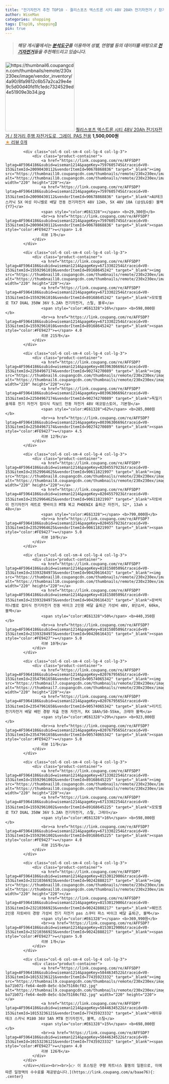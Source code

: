 ```yaml
---
title: "전기자전거 추천 TOP10 - 퀄리스포츠 엑스트론 시티 48V 20Ah 전기자전거 / 장거리 주행 자전거도로, 그레이, PAS 전용"
author: WiseMan
categories: shopping
tags: [Top10, shopping]
pin: true
---
```


> ##### 해당 게시물에서는 [**분석도구**](https://itemscout.io/)를 이용하여 **성별**, **연령별** 등의 데이터를 바탕으로 [**전기자전거**](https://link.coupang.com/a/baae76)들을 추천해드리고 있습니다.
<div class="container"><div class="row">
            <div class="col-6 col-sm-4 col-lg-4 col-lg-3">
                <div class="product-container">
                    <a href="https://link.coupang.com/re/AFFSDP?lptag=AF5964186&subid=wiseman1214&pageKey=8017444801&traceid=V0-153&itemId=23410016349&vendorItemId=90437112829" target="_blank"><img src="https://thumbnail6.coupangcdn.com/thumbnails/remote/230x230ex/image/vendor_inventory/4a90/8fa9812c6b57a2ca29e4e9c5d00d40fd1fc1edc7324529ed4e51909e3b34.jpg" alt="https://thumbnail6.coupangcdn.com/thumbnails/remote/230x230ex/image/vendor_inventory/4a90/8fa9812c6b57a2ca29e4e9c5d00d40fd1fc1edc7324529ed4e51909e3b34.jpg" width="220" height="220"></a>
                    <a href="https://link.coupang.com/re/AFFSDP?lptag=AF5964186&subid=wiseman1214&pageKey=8017444801&traceid=V0-153&itemId=23410016349&vendorItemId=90437112829" target="_blank">퀄리스포츠 엑스트론 시티 48V 20Ah 전기자전거 / 장거리 주행 자전거도로, 그레이, PAS 전용</a>
                    <span style="color:#E61328"></span> <b>1,500,000원</b>
                    <br><a href="https://link.coupang.com/re/AFFSDP?lptag=AF5964186&subid=wiseman1214&pageKey=8017444801&traceid=V0-153&itemId=23410016349&vendorItemId=90437112829" target="_blank"><span style="color:#FE9427">★</span> 
                    리뷰 0개</a>
                </div>
            </div>
            
            <div class="col-6 col-sm-4 col-lg-4 col-lg-3">
                <div class="product-container">
                    <a href="https://link.coupang.com/re/AFFSDP?lptag=AF5964186&subid=wiseman1214&pageKey=7597605745&traceid=V0-153&itemId=20090430112&vendorItemId=90678868836" target="_blank"><img src="https://thumbnail10.coupangcdn.com/thumbnails/remote/230x230ex/image/vendor_inventory/d0fc/112bb2e6206ecf5482a09c73ac8e095ab78f4fd788adc0ef9c58dfd0a145.jpeg" alt="https://thumbnail10.coupangcdn.com/thumbnails/remote/230x230ex/image/vendor_inventory/d0fc/112bb2e6206ecf5482a09c73ac8e095ab78f4fd788adc0ef9c58dfd0a145.jpeg" width="220" height="220"></a>
                    <a href="https://link.coupang.com/re/AFFSDP?lptag=AF5964186&subid=wiseman1214&pageKey=7597605745&traceid=V0-153&itemId=20090430112&vendorItemId=90678868836" target="_blank">AU테크 스카닉 5X 여성 미니벨로 배달 전동 전기자전거 48V 12Ah, 5X 48V 10A (삼성LG셀) 블랙 {Y7}</a>
                    <span style="color:#E61328"></span> <b>29,300원</b>
                    <br><a href="https://link.coupang.com/re/AFFSDP?lptag=AF5964186&subid=wiseman1214&pageKey=7597605745&traceid=V0-153&itemId=20090430112&vendorItemId=90678868836" target="_blank"><span style="color:#FE9427">★</span> 1.0
                    리뷰 1개</a>
                </div>
            </div>
            
            <div class="col-6 col-sm-4 col-lg-4 col-lg-3">
                <div class="product-container">
                    <a href="https://link.coupang.com/re/AFFSDP?lptag=AF5964186&subid=wiseman1214&pageKey=6713302254&traceid=V0-153&itemId=15592961010&vendorItemId=89168645242" target="_blank"><img src="https://thumbnail10.coupangcdn.com/thumbnails/remote/230x230ex/image/vendor_inventory/b2fd/c9273983f322b8a0944742d8f62ca142071b0dc249df5b015cf133aaf8bb.jpg" alt="https://thumbnail10.coupangcdn.com/thumbnails/remote/230x230ex/image/vendor_inventory/b2fd/c9273983f322b8a0944742d8f62ca142071b0dc249df5b015cf133aaf8bb.jpg" width="220" height="220"></a>
                    <a href="https://link.coupang.com/re/AFFSDP?lptag=AF5964186&subid=wiseman1214&pageKey=6713302254&traceid=V0-153&itemId=15592961010&vendorItemId=89168645242" target="_blank">모토벨로 TX7 DUAL 350W 36V 5.2Ah 전기자전거, 스틸, 블루</a>
                    <span style="color:#E61328">16%</span> <b>598,000원</b>
                    <br><a href="https://link.coupang.com/re/AFFSDP?lptag=AF5964186&subid=wiseman1214&pageKey=6713302254&traceid=V0-153&itemId=15592961010&vendorItemId=89168645242" target="_blank"><span style="color:#FE9427">★</span> 4.0
                    리뷰 215개</a>
                </div>
            </div>
            
            <div class="col-6 col-sm-4 col-lg-4 col-lg-3">
                <div class="product-container">
                    <a href="https://link.coupang.com/re/AFFSDP?lptag=AF5964186&subid=wiseman1214&pageKey=8039630669&traceid=V0-153&itemId=22504967174&vendorItemId=90274270089" target="_blank"><img src="https://thumbnail6.coupangcdn.com/thumbnails/remote/230x230ex/image/vendor_inventory/c15d/a42c4b391fad10c29b23ac6668249c743bb06c67585bc0d199d96b839fc6.png" alt="https://thumbnail6.coupangcdn.com/thumbnails/remote/230x230ex/image/vendor_inventory/c15d/a42c4b391fad10c29b23ac6668249c743bb06c67585bc0d199d96b839fc6.png" width="220" height="220"></a>
                    <a href="https://link.coupang.com/re/AFFSDP?lptag=AF5964186&subid=wiseman1214&pageKey=8039630669&traceid=V0-153&itemId=22504967174&vendorItemId=90274270089" target="_blank">독일기술제휴 전기 자전거 접이식 킥보드 전동 자전거 48V 에코맘스토어, 기본형</a>
                    <span style="color:#E61328">62%</span> <b>285,000원</b>
                    <br><a href="https://link.coupang.com/re/AFFSDP?lptag=AF5964186&subid=wiseman1214&pageKey=8039630669&traceid=V0-153&itemId=22504967174&vendorItemId=90274270089" target="_blank"><span style="color:#FE9427">★</span> 4.5
                    리뷰 12개</a>
                </div>
            </div>
            
            <div class="col-6 col-sm-4 col-lg-4 col-lg-3">
                <div class="product-container">
                    <a href="https://link.coupang.com/re/AFFSDP?lptag=AF5964186&subid=wiseman1214&pageKey=8204557923&traceid=V0-153&itemId=23529964625&vendorItemId=90611821997" target="_blank"><img src="https://thumbnail8.coupangcdn.com/thumbnails/remote/230x230ex/image/vendor_inventory/396a/c2ef737003e8171065da9077a27604f6afa9ec19c95d8d07f117bac7b0c3.png" alt="https://thumbnail8.coupangcdn.com/thumbnails/remote/230x230ex/image/vendor_inventory/396a/c2ef737003e8171065da9077a27604f6afa9ec19c95d8d07f117bac7b0c3.png" width="220" height="220"></a>
                    <a href="https://link.coupang.com/re/AFFSDP?lptag=AF5964186&subid=wiseman1214&pageKey=8204557923&traceid=V0-153&itemId=23529964625&vendorItemId=90611821997" target="_blank">자토바이 전기자전거 레트로 팻바이크 MTB 복고 PHOENIX 출퇴근 자전거, S2*, 13ah x 48v</a>
                    <span style="color:#E61328"></span> <b>799,000원</b>
                    <br><a href="https://link.coupang.com/re/AFFSDP?lptag=AF5964186&subid=wiseman1214&pageKey=8204557923&traceid=V0-153&itemId=23529964625&vendorItemId=90611821997" target="_blank"><span style="color:#FE9427">★</span> 5.0
                    리뷰 10개</a>
                </div>
            </div>
            
            <div class="col-6 col-sm-4 col-lg-4 col-lg-3">
                <div class="product-container">
                    <a href="https://link.coupang.com/re/AFFSDP?lptag=AF5964186&subid=wiseman1214&pageKey=8181580509&traceid=V0-153&itemId=23393284973&vendorItemId=90420616431" target="_blank"><img src="https://thumbnail10.coupangcdn.com/thumbnails/remote/230x230ex/image/vendor_inventory/88a4/2c4f67d7d1981b2b06ebd0b4abecb30b38a899de0bc7f8513e39e344c090.png" alt="https://thumbnail10.coupangcdn.com/thumbnails/remote/230x230ex/image/vendor_inventory/88a4/2c4f67d7d1981b2b06ebd0b4abecb30b38a899de0bc7f8513e39e344c090.png" width="220" height="220"></a>
                    <a href="https://link.coupang.com/re/AFFSDP?lptag=AF5964186&subid=wiseman1214&pageKey=8181580509&traceid=V0-153&itemId=23393284973&vendorItemId=90420616431" target="_blank">문버릭 미니벨로 접이식 전기자전거 전동 바이크 2인용 배달 출퇴근 가성비 48V, 8단쇼바, 60km, 블랙</a>
                    <span style="color:#E61328">50%</span> <b>440,350원</b>
                    <br><a href="https://link.coupang.com/re/AFFSDP?lptag=AF5964186&subid=wiseman1214&pageKey=8181580509&traceid=V0-153&itemId=23393284973&vendorItemId=90420616431" target="_blank"><span style="color:#FE9427">★</span> 5.0
                    리뷰 10개</a>
                </div>
            </div>
            
            <div class="col-6 col-sm-4 col-lg-4 col-lg-3">
                <div class="product-container">
                    <a href="https://link.coupang.com/re/AFFSDP?lptag=AF5964186&subid=wiseman1214&pageKey=8207679565&traceid=V0-153&itemId=23547961658&vendorItemId=90574065342" target="_blank"><img src="https://thumbnail7.coupangcdn.com/thumbnails/remote/230x230ex/image/vendor_inventory/9abb/70c0bd0643f4dc85a1516b534bf986808336cfa82e6fa6bfdce1f7b71bb8.jpg" alt="https://thumbnail7.coupangcdn.com/thumbnails/remote/230x230ex/image/vendor_inventory/9abb/70c0bd0643f4dc85a1516b534bf986808336cfa82e6fa6bfdce1f7b71bb8.jpg" width="220" height="220"></a>
                    <a href="https://link.coupang.com/re/AFFSDP?lptag=AF5964186&subid=wiseman1214&pageKey=8207679565&traceid=V0-153&itemId=23547961658&vendorItemId=90574065342" target="_blank">리키드 전기자전거 배달 배민 경량 자출 전동 자전거, RX 18Ah/50-55km, 크레마 블랙</a>
                    <span style="color:#E61328">29%</span> <b>923,000원</b>
                    <br><a href="https://link.coupang.com/re/AFFSDP?lptag=AF5964186&subid=wiseman1214&pageKey=8207679565&traceid=V0-153&itemId=23547961658&vendorItemId=90574065342" target="_blank"><span style="color:#FE9427">★</span> 5.0
                    리뷰 11개</a>
                </div>
            </div>
            
            <div class="col-6 col-sm-4 col-lg-4 col-lg-3">
                <div class="product-container">
                    <a href="https://link.coupang.com/re/AFFSDP?lptag=AF5964186&subid=wiseman1214&pageKey=6713302254&traceid=V0-153&itemId=15592961002&vendorItemId=89168645225" target="_blank"><img src="https://thumbnail10.coupangcdn.com/thumbnails/remote/230x230ex/image/vendor_inventory/b2fd/c9273983f322b8a0944742d8f62ca142071b0dc249df5b015cf133aaf8bb.jpg" alt="https://thumbnail10.coupangcdn.com/thumbnails/remote/230x230ex/image/vendor_inventory/b2fd/c9273983f322b8a0944742d8f62ca142071b0dc249df5b015cf133aaf8bb.jpg" width="220" height="220"></a>
                    <a href="https://link.coupang.com/re/AFFSDP?lptag=AF5964186&subid=wiseman1214&pageKey=6713302254&traceid=V0-153&itemId=15592961002&vendorItemId=89168645225" target="_blank">모토벨로 TX7 DUAL 350W 36V 5.2Ah 전기자전거, 스틸, 그레이</a>
                    <span style="color:#E61328">16%</span> <b>598,000원</b>
                    <br><a href="https://link.coupang.com/re/AFFSDP?lptag=AF5964186&subid=wiseman1214&pageKey=6713302254&traceid=V0-153&itemId=15592961002&vendorItemId=89168645225" target="_blank"><span style="color:#FE9427">★</span> 4.0
                    리뷰 215개</a>
                </div>
            </div>
            
            <div class="col-6 col-sm-4 col-lg-4 col-lg-3">
                <div class="product-container">
                    <a href="https://link.coupang.com/re/AFFSDP?lptag=AF5964186&subid=wiseman1214&pageKey=8153012900&traceid=V0-153&itemId=23210366923&vendorItemId=90242888217" target="_blank"><img src="https://thumbnail10.coupangcdn.com/thumbnails/remote/230x230ex/image/vendor_inventory/d2ac/812bf258630913d0d4d3580216ec841f45799d85ac6cb06adf26afcc159b.jpg" alt="https://thumbnail10.coupangcdn.com/thumbnails/remote/230x230ex/image/vendor_inventory/d2ac/812bf258630913d0d4d3580216ec841f45799d85ac6cb06adf26afcc159b.jpg" width="220" height="220"></a>
                    <a href="https://link.coupang.com/re/AFFSDP?lptag=AF5964186&subid=wiseman1214&pageKey=8153012900&traceid=V0-153&itemId=23210366923&vendorItemId=90242888217" target="_blank">웨인즈 2인용 자토바이 경량 가성비 전기 자전거 pas 스쿠터 파스 바이크 배달 출퇴근, 블랙</a>
                    <span style="color:#E61328"></span> <b>369,990원</b>
                    <br><a href="https://link.coupang.com/re/AFFSDP?lptag=AF5964186&subid=wiseman1214&pageKey=8153012900&traceid=V0-153&itemId=23210366923&vendorItemId=90242888217" target="_blank"><span style="color:#FE9427">★</span> 5.0
                    리뷰 1개</a>
                </div>
            </div>
            
            <div class="col-6 col-sm-4 col-lg-4 col-lg-3">
                <div class="product-container">
                    <a href="https://link.coupang.com/re/AFFSDP?lptag=AF5964186&subid=wiseman1214&pageKey=5844634522&traceid=V0-153&itemId=10153236121&vendorItemId=77435923332" target="_blank"><img src="https://thumbnail9.coupangcdn.com/thumbnails/remote/230x230ex/image/retail/images/101275274778612-ba71b071-fe64-4ed0-8e5c-b3e75160cf82.jpg" alt="https://thumbnail9.coupangcdn.com/thumbnails/remote/230x230ex/image/retail/images/101275274778612-ba71b071-fe64-4ed0-8e5c-b3e75160cf82.jpg" width="220" height="220"></a>
                    <a href="https://link.coupang.com/re/AFFSDP?lptag=AF5964186&subid=wiseman1214&pageKey=5844634522&traceid=V0-153&itemId=10153236121&vendorItemId=77435923332" target="_blank">에이유테크 스카닉 M180 36V 5Ah MTB 전기자전거, 블랙, 스틸</a>
                    <span style="color:#E61328">15%</span> <b>698,000원</b>
                    <br><a href="https://link.coupang.com/re/AFFSDP?lptag=AF5964186&subid=wiseman1214&pageKey=5844634522&traceid=V0-153&itemId=10153236121&vendorItemId=77435923332" target="_blank"><span style="color:#FE9427">★</span> 4.0
                    리뷰 126개</a>
                </div>
            </div>
            </div></div><br><br>[👉 이 포스팅은 쿠팡 파트너스 활동의 일환으로, 이에 따른 일정액의 수수료를 제공받습니다.](https://link.coupang.com/a/baae76){: .center}